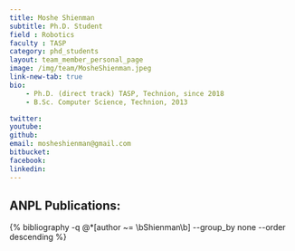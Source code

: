 ```yaml
---
title: Moshe Shienman
subtitle: Ph.D. Student
field : Robotics
faculty : TASP
category: phd_students
layout: team_member_personal_page
image: /img/team/MosheShienman.jpeg
link-new-tab: true
bio:
    - Ph.D. (direct track) TASP, Technion, since 2018 
    - B.Sc. Computer Science, Technion, 2013 

twitter: 
youtube: 
github: 
email: mosheshienman@gmail.com
bitbucket: 
facebook: 
linkedin: 
---
```



## ANPL Publications:

{% bibliography -q @*[author ~= \bShienman\b] --group_by none --order descending %}

